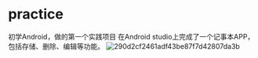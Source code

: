 # practice
初学Android，做的第一个实践项目
在Android studio上完成了一个记事本APP，包括存储、删除、编辑等功能。
![290d2cf2461adf43be87f7d42807da3b](https://github.com/user-attachments/assets/6e2e0cc5-65e3-4a0f-a7ab-f292b50b047d)
